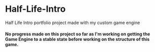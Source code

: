 # Half-Life-Intro
Half Life Intro portfolio project made with my custom game engine

#### No progress made on this project so far as I'm working on getting the Game Engine to a stable state before working on the structure of this game.
